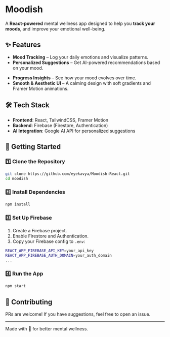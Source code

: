 # Moodish

A **React-powered** mental wellness app designed to help you **track your moods**, and improve your emotional well-being.

## ✨ Features

- **Mood Tracking** – Log your daily emotions and visualize patterns.
- **Personalized Suggestions** – Get AI-powered recommendations based on your mood.
<!-- - **Positive Content Feed** – Scroll through uplifting quotes, challenges, and interactive content. -->
- **Progress Insights** – See how your mood evolves over time.
- **Smooth & Aesthetic UI** – A calming design with soft gradients and Framer Motion animations.

## 🛠️ Tech Stack

- **Frontend**: React, TailwindCSS, Framer Motion
- **Backend**: Firebase (Firestore, Authentication)
- **AI Integration**: Google AI API for personalized suggestions

## 🚀 Getting Started

### 1️⃣ Clone the Repository

```sh
git clone https://github.com/eyekavya/Moodish-React.git
cd moodish
```

### 2️⃣ Install Dependencies

```sh
npm install
```

### 3️⃣ Set Up Firebase

1. Create a Firebase project.
2. Enable Firestore and Authentication.
3. Copy your Firebase config to `.env`:

```sh
REACT_APP_FIREBASE_API_KEY=your_api_key
REACT_APP_FIREBASE_AUTH_DOMAIN=your_auth_domain
...
```

### 4️⃣ Run the App

```sh
npm start
```

<!-- ## 🎨 UI Preview

![Moodish UI Preview](https://your-image-link.com) -->

## 🤝 Contributing

PRs are welcome! If you have suggestions, feel free to open an issue.

---

Made with 💜 for better mental wellness.
